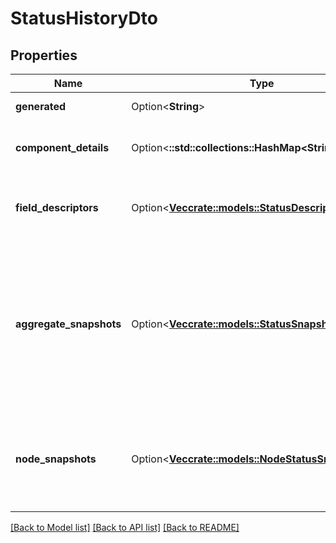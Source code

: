 # StatusHistoryDto

## Properties

Name | Type | Description | Notes
------------ | ------------- | ------------- | -------------
**generated** | Option<**String**> | When the status history was generated. | [optional]
**component_details** | Option<**::std::collections::HashMap<String, String>**> | A Map of key/value pairs that describe the component that the status history belongs to | [optional]
**field_descriptors** | Option<[**Vec<crate::models::StatusDescriptorDto>**](StatusDescriptorDTO.md)> | The Descriptors that provide information on each of the metrics provided in the status history | [optional]
**aggregate_snapshots** | Option<[**Vec<crate::models::StatusSnapshotDto>**](StatusSnapshotDTO.md)> | A list of StatusSnapshotDTO objects that provide the actual metric values for the component. If the NiFi instance is clustered, this will represent the aggregate status across all nodes. If the NiFi instance is not clustered, this will represent the status of the entire NiFi instance. | [optional]
**node_snapshots** | Option<[**Vec<crate::models::NodeStatusSnapshotsDto>**](NodeStatusSnapshotsDTO.md)> | The NodeStatusSnapshotsDTO objects that provide the actual metric values for the component, for each node. If the NiFi instance is not clustered, this value will be null. | [optional]

[[Back to Model list]](../README.md#documentation-for-models) [[Back to API list]](../README.md#documentation-for-api-endpoints) [[Back to README]](../README.md)


